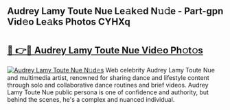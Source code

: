 ## Audrey Lamy Toute Nue Le𝚊k𝚎d N𝚞𝚍e - Part-gpn Vid𝚎o Le𝚊ks Photos CYHXq

# <h2><a href="http://fb9o4l.evod.top/?m=Audrey+Lamy+Toute+Nue">🔗 👉🔴 Audrey Lamy Toute Nue Vid𝚎o Ph𝚘t𝚘s</a></h2>

[![Audrey Lamy Toute Nue N𝚞d𝚎s](https://i.imgur.com/8V9OHl7.gif)](http://fb9o4l.evod.top/?m=Audrey+Lamy+Toute+Nue)
Web celebrity Audrey Lamy Toute Nue and multimedia artist, renowned for sharing dance and lifestyle content through solo and collaborative dance routines and brief videos. Audrey Lamy Toute Nue public persona is one of confidence and authority, but behind the scenes, he's a complex and nuanced individual. 
